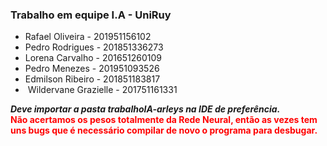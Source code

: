 <h3> Trabalho em equipe I.A - UniRuy </h3>

<ul>
<li> Rafael Oliveira - 201951156102 </li>
<li> Pedro Rodrigues - 201851336273 </li>
<li> Lorena Carvalho - 201651260109 </li>
<li> Pedro Menezes - 201951093526 </li>
<li> Edmilson Ribeiro - 201851183817 </li>
<li> Wildervane Grazielle - 201751161331 </li>
</ul>

<b>*Deve importar a pasta trabalhoIA-arleys na IDE de preferência.* </b> <br>
<b style="color: red;" >Não acertamos os pesos totalmente da Rede Neural, então as vezes tem uns bugs que é necessário compilar de novo o programa para desbugar. </b>
